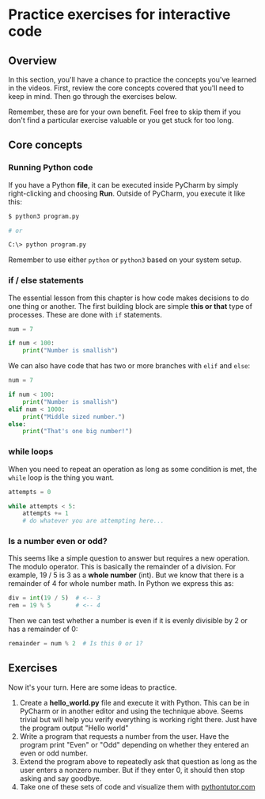 # Practice exercises for interactive code

## Overview

In this section, you'll have a chance to practice the concepts you've learned in the videos. First, review the core concepts covered that you'll need to keep in mind. Then go through the exercises below. 

Remember, these are for your own benefit. Feel free to skip them if you don't find a particular exercise valuable or you get stuck for too long.

## Core concepts

### Running Python code

If you have a Python **file**, it can be executed inside PyCharm by simply right-clicking and choosing **Run**. Outside of PyCharm, you execute it like this:

```bash
$ python3 program.py

# or 

C:\> python program.py 
```

Remember to use either `python` or `python3` based on your system setup. 

### if / else statements

The essential lesson from this chapter is how code makes decisions to do one thing or another. The first building block are simple **this or that** type of processes. These are done with `if` statements.

```python
num = 7

if num < 100:
    print("Number is smallish")
```

We can also have code that has two or more branches with `elif` and `else`:

```python
num = 7

if num < 100:
    print("Number is smallish")
elif num < 1000:
    print("Middle sized number.")
else:
    print("That's one big number!")
```

### while loops

When you need to repeat an operation as long as some condition is met, the `while` loop is the thing you want.

```python
attempts = 0

while attempts < 5:
    attempts += 1
    # do whatever you are attempting here...
```

### Is a number even or odd?

This seems like a simple question to answer but requires a new operation. The modulo operator. This is basically the remainder of a division. For example, 19 / 5 is 3 as a **whole number** (int). But we know that there is a remainder of 4 for whole number math. In Python we express this as:

```python
div = int(19 / 5)  # <-- 3
rem = 19 % 5       # <-- 4
```

Then we can test whether a number is even if it is evenly divisible by 2 or has a remainder of 0:

```python
remainder = num % 2  # Is this 0 or 1?
```


## Exercises

Now it's your turn. Here are some ideas to practice. 

1. Create a **hello_world.py** file and execute it with Python. This can be in PyCharm or in another editor and using the technique above. Seems trivial but will help you verify everything is working right there. Just have the program output "Hello world"
2. Write a program that requests a number from the user. Have the program print "Even" or "Odd" depending on whether they entered an even or odd number.
3. Extend the program above to repeatedly ask that question as long as the user enters a nonzero number. But if they enter 0, it should then stop asking and say goodbye.
4. Take one of these sets of code and visualize them with [pythontutor.com](http://pythontutor.com/visualize.html#mode=edit)

